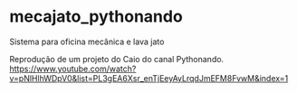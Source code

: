 # mecajato_pythonando 
 Sistema para oficina mecânica e lava jato

 Reprodução de um projeto do Caio do canal Pythonando.
 https://www.youtube.com/watch?v=pNlHlhWDpV0&list=PL3gEA6Xsr_enTjEeyAyLrqdJmEFM8FvwM&index=1
